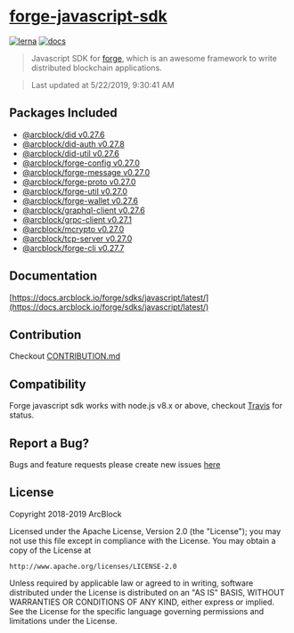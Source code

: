 # [forge-javascript-sdk](https://github.com/ArcBlock/forge-js)

[![lerna](https://img.shields.io/badge/maintained%20with-lerna-cc00ff.svg)](https://lernajs.io/)
[![docs](https://img.shields.io/badge/powered%20by-arcblock-green.svg)](https://docs.arcblock.io)

> Javascript SDK for [forge](https://docs.arcblock.io/forge/latest/), which is an awesome framework to write distributed blockchain applications.

> Last updated at 5/22/2019, 9:30:41 AM

## Packages Included

- [@arcblock/did v0.27.6](./packages/did)
- [@arcblock/did-auth v0.27.8](./packages/did-auth)
- [@arcblock/did-util v0.27.6](./packages/did-util)
- [@arcblock/forge-config v0.27.0](./packages/forge-config)
- [@arcblock/forge-message v0.27.0](./packages/forge-message)
- [@arcblock/forge-proto v0.27.0](./packages/forge-proto)
- [@arcblock/forge-util v0.27.0](./packages/forge-util)
- [@arcblock/forge-wallet v0.27.6](./packages/forge-wallet)
- [@arcblock/graphql-client v0.27.6](./packages/graphql-client)
- [@arcblock/grpc-client v0.27.1](./packages/grpc-client)
- [@arcblock/mcrypto v0.27.0](./packages/mcrypto)
- [@arcblock/tcp-server v0.27.0](./packages/tcp-server)
- [@arcblock/forge-cli v0.27.7](./apps/forge-cli)

## Documentation

[https://docs.arcblock.io/forge/sdks/javascript/latest/](https://docs.arcblock.io/forge/sdks/javascript/latest/)

## Contribution

Checkout [CONTRIBUTION.md](./CONTRIBUTION.md)

## Compatibility

Forge javascript sdk works with node.js v8.x or above, checkout [Travis](https://travis-ci.com/ArcBlock/forge-js/builds) for status.

## Report a Bug?

Bugs and feature requests please create new issues [here](https://github.com/ArcBlock/forge-js/issues)

## License

Copyright 2018-2019 ArcBlock

Licensed under the Apache License, Version 2.0 (the "License");
you may not use this file except in compliance with the License.
You may obtain a copy of the License at

    http://www.apache.org/licenses/LICENSE-2.0

Unless required by applicable law or agreed to in writing, software
distributed under the License is distributed on an "AS IS" BASIS,
WITHOUT WARRANTIES OR CONDITIONS OF ANY KIND, either express or implied.
See the License for the specific language governing permissions and
limitations under the License.
